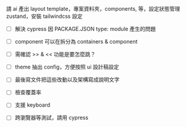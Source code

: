 請 ai 產出 layout template，專案資料夾，components, 等，設定狀態管理 zustand，安裝 tailwindcss 設定

- [ ] 解決 cypress 因 PACKAGE.JSON type: module 產生的問題

- [ ] component 可以在拆分為 containers & component

- [ ] 需確認 >> & << 功能是要怎麼跳？

- [ ] theme 抽出 config，方便按照 ui 設計稿設定

- [ ] 最後寫文件把這些改動以及架構寫成說明文字

- [ ] 檢查覆蓋率

- [ ] 支援 keyboard

- [ ] 跨瀏覽器等測試，請用 cypress
